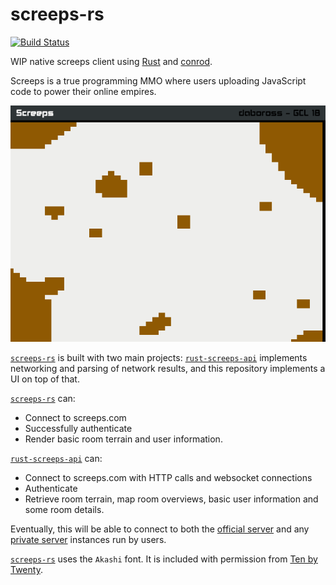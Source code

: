 screeps-rs
==========
[![Build Status][travis-image]][travis-builds]

WIP native screeps client using [Rust] and [conrod].

Screeps is a true programming MMO where users uploading JavaScript code to power their online empires.

![terrain rendering screenshot][terrain-image]

[`screeps-rs`] is built with two main projects: [`rust-screeps-api`] implements networking and parsing of network results, and this repository implements a UI on top of that.

[`screeps-rs`] can:

- Connect to screeps.com
- Successfully authenticate
- Render basic room terrain and user information.

[`rust-screeps-api`] can:

- Connect to screeps.com with HTTP calls and websocket connections
- Authenticate
- Retrieve room terrain, map room overviews, basic user information and some room details.

Eventually, this will be able to connect to both the [official server][screeps] and any [private server][screeps-os] instances run by users.

[`screeps-rs`] uses the `Akashi` font. It is included with permission from [Ten by Twenty][ten-by-twenty].

[travis-image]: https://travis-ci.org/daboross/conrod-testing.svg?branch=master
[travis-builds]: https://travis-ci.org/daboross/conrod-testing
[rust]: https://www.rust-lang.org/
[conrod]: https://github.com/PistonDevelopers/conrod/
[`rust-screeps-api`]: https://github.com/daboross/rust-screeps-api
[`screeps-rs`]: https://github.com/daboross/screeps-rs
[screeps]: https://screeps.com
[screeps-os]: https://github.com/screeps/screeps/
[ten-by-twenty]: http://tenbytwenty.com/
[terrain-image]: docs/terrain-render.png
